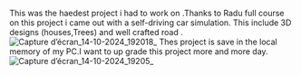 This was the haedest project i had to work on .Thanks to Radu full course on this project i came out with a self-driving car simulation.
This include 3D designs (houses,Trees) and well crafted road .
![Capture d’écran_14-10-2024_192018_](https://github.com/user-attachments/assets/b071d695-8566-4257-a999-6837e06a8a10)
Thes project is save in the local memory of my PC.I want to up grade this project more and more day.
![Capture d’écran_14-10-2024_19205_](https://github.com/user-attachments/assets/9825228a-ada2-4fc4-94ce-f64319feb42f)
